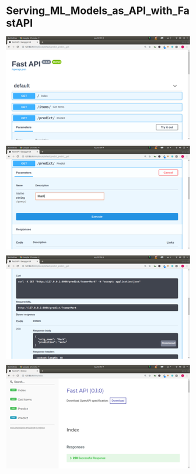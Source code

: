 # Serving_ML_Models_as_API_with_FastAPI


![](images/image02.png)

![](images/image04.png)

![](images/image05.png)

![](images/image06.png)

